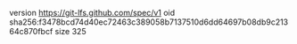 version https://git-lfs.github.com/spec/v1
oid sha256:f3478bcd74d40ec72463c389058b7137510d6dd64697b08db9c21364c870fbcf
size 325
